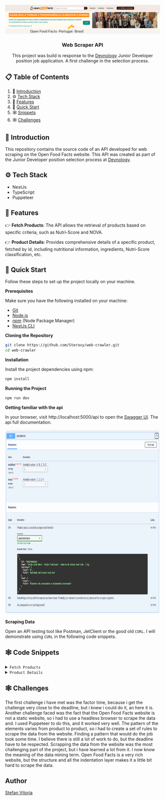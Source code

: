 <div align="center">
  <br />
    <a href="https://br.openfoodfacts.org/" target="_blank">
      <img src="assets/open_foods_facts_banner.png" alt="Project Banner">
    </a>
  <br />

[//]: # (  <div>)

[//]: # (    <img src="https://img.shields.io/badge/-Next_JS-black?style=for-the-badge&logoColor=white&logo=nextdotjs&color=000000" alt="nextdotjs" />)

[//]: # (  </div>)

  <h3 align="center">Web Scraper API</h3>

   <div align="center">
     This project was build is response to the <a href="https://devnology.com.br/">Devnology</a> Junior Developer position job application. A first challenge in the selection process.
    </div>
</div>

## 📋 <a name="table">Table of Contents</a>

1. 🤖 [Introduction](#introduction)
2. ⚙️ [Tech Stack](#tech-stack)
3. 🔋 [Features](#features)
4. 🤸 [Quick Start](#quick-start)
5. 🕸️ [Snippets](#snippets)
6. 🕸️ [Challenges](#challenges)

## <a name="introduction">🤖 Introduction</a>
This repository contains the source code of an API developed for web scraping on the Open Food Facts website. This API was created as part of the Junior Developer position selection process at <a href="https://devnology.com.br/">Devnology</a>.

## <a name="tech-stack">⚙️ Tech Stack</a>

- NestJs
- TypeScript
- Puppeteer

## <a name="features">🔋 Features</a>

👉 **Fetch Products**: The API allows the retrieval of products based on specific criteria, such as Nutri-Score and NOVA.

👉 **Product Details**: Provides comprehensive details of a specific product, fetched by id, including nutritional information, ingredients, Nutri-Score classification, etc.


## <a name="quick-start">🤸 Quick Start</a>

Follow these steps to set up the project locally on your machine.

**Prerequisites**

Make sure you have the following installed on your machine:

- [Git](https://git-scm.com/)
- [Node.js](https://nodejs.org/en)
- [npm](https://www.npmjs.com/) (Node Package Manager)
- [NestJs CLI](https://docs.nestjs.com/)

**Cloning the Repository**

```bash
git clone https://github.com/Steravy/web-crawler.git
cd web-crawler
```

**Installation**

Install the project dependencies using npm:

```bash
npm install
```

**Running the Project**

```bash
npm run dev
```

**Getting familiar with the api**


In your browser, visit http://localhost:5000/api to open the <a href="https://docs.nestjs.com/openapi/introduction">Swagger UI</a>. The api full documentation.


<a href=" http://localhost:5000/api" target="_blank">
<img src="assets/products_api_doc.png" alt="Project Banner" height="600" width="1435">
</a>


**Scraping Data**

Open an API testing tool like <a>Postman</a>, <a>JetClient</a> or the good old ```CURL```. I will demonstrate using ```CURL``` in the following code snippets.


## <a name="snippets">🕸️ Code Snippets</a>

<details>
<summary><code>Fetch Products</code></summary>

curl -H "Accept: application/json" 'http://localhost:5000/products?nutrition=A&nova=1' | jq

```typescript

[
  {
    "id": "3155250349793",
    "name": "Creme Chantilly Président - 250 g (241 ml)",
    "nutrition": {
      "score": "D",
      "title": "Qualidade nutricional baixa"
    },
    "nova": {
      "score": "4",
      "title": "Alimentos ultra-processados"
    }
  },
  {
    "id": "3046920010603",
    "name": "Chocolate meio amargo com framboesa - Lindt - 100 g e",
    "nutrition": {
      "score": "E",
      "title": "Má qualidade nutricional"
    },
    "nova": {
      "score": "4",
      "title": "Alimentos ultra-processados"
    }
  },
]

```

</details>

<details>
<summary><code>Product Details</code></summary>

curl -H "Accept: application/json" 'http://localhost:5000/products/3155250349793' | jq

```typescript

{
  "title": "Futuro Burger - Fazenda Futuro - 230 g",
  "quantity": "230 g",
  "ingredients": {
  "hasPalmOil": "unknown",
    "isVegan": false,
    "isVegetarian": false,
    "list": [
    "Água, preparado proteico (proteína texturizada de soja, proteína isolada de soja e proteína de ervilha), gordura de coco, óleo de canola, aroma natural, estabilizante metilcelulose, sal, beterraba em pó e corante carvão vegetal."
  ]
},
  "nutrition": {
  "score": "D",
    "values": [
    [
      "moderate",
      "Gorduras/lípidos em quantidade moderada (11.9%)"
    ],
    [
      "high",
      "Gorduras/lípidos/ácidos gordos saturados em quantidade elevada (8%)"
    ],
    [
      "low",
      "Açúcares em quantidade baixa (0%)"
    ]
  ],
    "servingSize": "80 g",
    "data": {
    "Energia": {
      "per100g": "814 kj(194 kcal)",
        "perServing": "651 kj(155 kcal)"
    },
    "Gorduras/lípidos": {
      "per100g": "11,9 g",
        "perServing": "9,5 g"
    },
    "Carboidratos": {
      "per100g": "7,88 g",
        "perServing": "6,3 g"
    },
    "Fibra alimentar": {
      "per100g": "?",
        "perServing": "?"
    },
    "Proteínas": {
      "per100g": "13,8 g",
        "perServing": "11 g"
    },
    "Sal": {
      "per100g": "0,565 g",
        "perServing": "0,452 g"
    }
  }
},
  "nova": {
  "score": 4,
    "title": "Alimentos ultra-processados"
}
}
```

</details>


## <a name="challenges">🕸️ Challenges</a>
The first challenge i have met was the factor time, because i get the challenge very close to the deadline, but i knew i could do it, an here it is.
Another challenge faced was the fact that the Open Food Facts website is not a static website, so i had to use a headless browser to scrape the data and. I used Puppeteer to do this, and it worked very well.
The pattern of the elements varies from product to product, so i had to create a set of rules to scrape the data from the website. Finding a pattern that would do the job took some time. I believe there is still a lot of work to do, but the deadline have to be respected.
Scrapping the data from the website was the most challenging part of the project, but i have learned a lot from it. I now know the meaning of the data mining term. Open Food Facts is a very rich website, but the structure and all the indentation layer makes it a little bit hard to scrape the data.

## Author
[Stefan Vitoria](https://github.com/Steravy)

